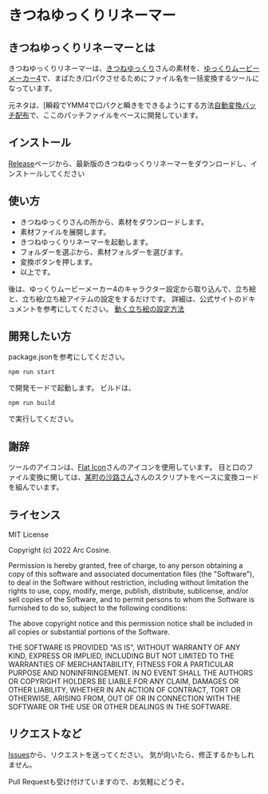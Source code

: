 # きつねゆっくりリネーマー

## きつねゆっくりリネーマーとは

きつねゆっくりリネーマーは、[きつねゆっくり](http://www.nicotalk.com/charasozai_kt.html)さんの素材を、[ゆっくりムービーメーカー4](https://manjubox.net/ymm4/)で、まばたき/口パクさせるためにファイル名を一括変換するツールになっています。

元ネタは、[瞬殺でYMM4で口パクと瞬きをできるようにする方法[自動変換バッチ配布](https://note.com/maesato_1/n/n51eab09a7234)で、ここのパッチファイルをベースに開発しています。


## インストール

[Release]()ページから、最新版のきつねゆっくりリネーマーをダウンロードし、インストールしてください

## 使い方

- きつねゆっくりさんの所から、素材をダウンロードします。
- 素材ファイルを展開します。
- きつねゆっくりリネーマーを起動します。
- フォルダーを選ぶから、素材フォルダーを選びます。
- 変換ボタンを押します。
- 以上です。

後は、ゆっくりムービーメーカー4のキャラクター設定から取り込んで、立ち絵と、立ち絵/立ち絵アイテムの設定をするだけです。
詳細は、公式サイトのドキュメントを参考にしてください。
[動く立ち絵の設定方法](https://manjubox.net/ymm4/faq/%E7%AB%8B%E3%81%A1%E7%B5%B5%E6%A9%9F%E8%83%BD/%E5%8B%95%E3%81%8F%E7%AB%8B%E3%81%A1%E7%B5%B5%E3%81%AE%E8%A8%AD%E5%AE%9A%E6%96%B9%E6%B3%95/)

## 開発したい方

package.jsonを参考にしてください。

    npm run start

で開発モードで起動します。
ビルドは、

    npm run build

で実行してください。

## 謝辞

ツールのアイコンは、[Flat Icon](https://www.flaticon.com/free-icons/tools)さんのアイコンを使用しています。
目と口のファイル変換に関しては、[某町の沙路さん](https://note.com/maesato_1)さんのスクリプトをベースに変換コードを組んでいます。


## ライセンス

MIT License

Copyright (c) 2022 Arc Cosine.

Permission is hereby granted, free of charge, to any person obtaining a copy
of this software and associated documentation files (the "Software"), to deal
in the Software without restriction, including without limitation the rights
to use, copy, modify, merge, publish, distribute, sublicense, and/or sell
copies of the Software, and to permit persons to whom the Software is
furnished to do so, subject to the following conditions:

The above copyright notice and this permission notice shall be included in all
copies or substantial portions of the Software.

THE SOFTWARE IS PROVIDED "AS IS", WITHOUT WARRANTY OF ANY KIND, EXPRESS OR
IMPLIED, INCLUDING BUT NOT LIMITED TO THE WARRANTIES OF MERCHANTABILITY,
FITNESS FOR A PARTICULAR PURPOSE AND NONINFRINGEMENT. IN NO EVENT SHALL THE
AUTHORS OR COPYRIGHT HOLDERS BE LIABLE FOR ANY CLAIM, DAMAGES OR OTHER
LIABILITY, WHETHER IN AN ACTION OF CONTRACT, TORT OR OTHERWISE, ARISING FROM,
OUT OF OR IN CONNECTION WITH THE SOFTWARE OR THE USE OR OTHER DEALINGS IN THE
SOFTWARE.

## リクエストなど

[Issues](https://github.com/ArcCosine/KitsuneYukkuriRenamer/issues)から、リクエストを送ってください。
気が向いたら、修正するかもしれません。

Pull Requestも受け付けていますので、お気軽にどうぞ。